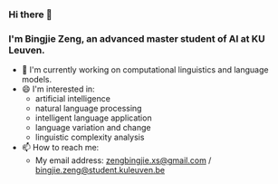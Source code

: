 ### Hi there 👋

### I'm Bingjie Zeng, an advanced master student of AI at KU Leuven.

- 🌱 I'm currently working on computational linguistics and language models.
- 😄 I'm interested in:
  - artificial intelligence
  - natural language processing
  - intelligent language application
  - language variation and change
  - linguistic complexity analysis
- 📫 How to reach me:
  - My email address: zengbingjie.xs@gmail.com / bingjie.zeng@student.kuleuven.be

